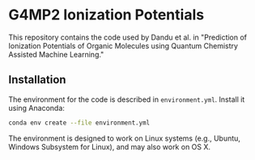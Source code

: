 # G4MP2 Ionization Potentials

This repository contains the code used by Dandu et al. in "Prediction of Ionization Potentials of Organic Molecules using Quantum Chemistry Assisted Machine Learning."

## Installation

The environment for the code is described in `environment.yml`.
Install it using Anaconda:

```bash
conda env create --file environment.yml
```

The environment is designed to work on Linux systems (e.g., Ubuntu, Windows Subsystem for Linux), and may also work on OS X.
